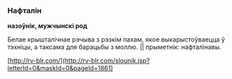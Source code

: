 ### Нафталін
**назоўнік, мужчынскі род**

Белае крышталічнае рэчыва з рэзкім пахам, якое выкарыстоўваецца ў тэхніцы, а таксама для барацьбы з моллю. || прыметнік: нафталінавы.

<a rel="author">[http://rv-blr.com/](http://rv-blr.com/slounik.jsp?letterId=0&maskId=0&pageId=1861)</a>
